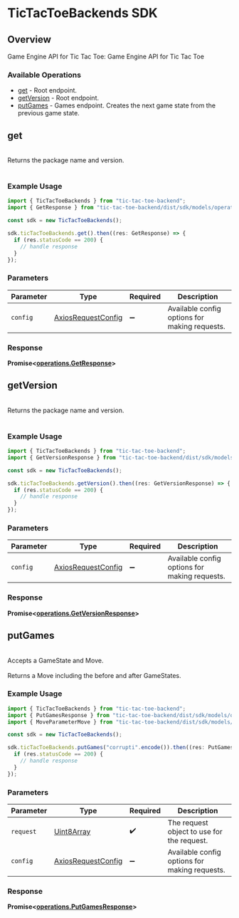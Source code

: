 # TicTacToeBackends SDK


## Overview

Game Engine API for Tic Tac Toe: Game Engine API for Tic Tac Toe

### Available Operations

* [get](#get) - Root endpoint.
* [getVersion](#getversion) - Root endpoint.
* [putGames](#putgames) - Games endpoint. Creates the next game state from the previous game state.

## get

<br/>Returns the package name and version.<br/><br/>

### Example Usage

```typescript
import { TicTacToeBackends } from "tic-tac-toe-backend";
import { GetResponse } from "tic-tac-toe-backend/dist/sdk/models/operations";

const sdk = new TicTacToeBackends();

sdk.ticTacToeBackends.get().then((res: GetResponse) => {
  if (res.statusCode == 200) {
    // handle response
  }
});
```

### Parameters

| Parameter                                                    | Type                                                         | Required                                                     | Description                                                  |
| ------------------------------------------------------------ | ------------------------------------------------------------ | ------------------------------------------------------------ | ------------------------------------------------------------ |
| `config`                                                     | [AxiosRequestConfig](https://axios-http.com/docs/req_config) | :heavy_minus_sign:                                           | Available config options for making requests.                |


### Response

**Promise<[operations.GetResponse](../../models/operations/getresponse.md)>**


## getVersion

<br/>Returns the package name and version.<br/><br/>

### Example Usage

```typescript
import { TicTacToeBackends } from "tic-tac-toe-backend";
import { GetVersionResponse } from "tic-tac-toe-backend/dist/sdk/models/operations";

const sdk = new TicTacToeBackends();

sdk.ticTacToeBackends.getVersion().then((res: GetVersionResponse) => {
  if (res.statusCode == 200) {
    // handle response
  }
});
```

### Parameters

| Parameter                                                    | Type                                                         | Required                                                     | Description                                                  |
| ------------------------------------------------------------ | ------------------------------------------------------------ | ------------------------------------------------------------ | ------------------------------------------------------------ |
| `config`                                                     | [AxiosRequestConfig](https://axios-http.com/docs/req_config) | :heavy_minus_sign:                                           | Available config options for making requests.                |


### Response

**Promise<[operations.GetVersionResponse](../../models/operations/getversionresponse.md)>**


## putGames

<br/>Accepts a GameState and Move.<br/><br/>Returns a Move including the before and after GameStates.<br/>

### Example Usage

```typescript
import { TicTacToeBackends } from "tic-tac-toe-backend";
import { PutGamesResponse } from "tic-tac-toe-backend/dist/sdk/models/operations";
import { MoveParameterMove } from "tic-tac-toe-backend/dist/sdk/models/shared";

const sdk = new TicTacToeBackends();

sdk.ticTacToeBackends.putGames("corrupti".encode()).then((res: PutGamesResponse) => {
  if (res.statusCode == 200) {
    // handle response
  }
});
```

### Parameters

| Parameter                                                    | Type                                                         | Required                                                     | Description                                                  |
| ------------------------------------------------------------ | ------------------------------------------------------------ | ------------------------------------------------------------ | ------------------------------------------------------------ |
| `request`                                                    | [Uint8Array](../../models//.md)                              | :heavy_check_mark:                                           | The request object to use for the request.                   |
| `config`                                                     | [AxiosRequestConfig](https://axios-http.com/docs/req_config) | :heavy_minus_sign:                                           | Available config options for making requests.                |


### Response

**Promise<[operations.PutGamesResponse](../../models/operations/putgamesresponse.md)>**


